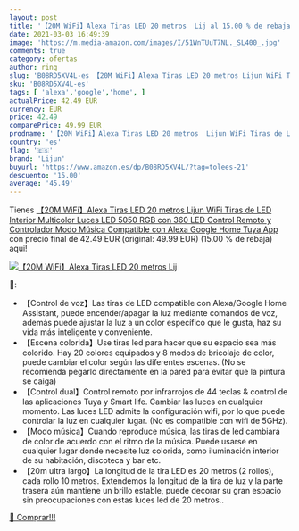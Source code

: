 ```yaml
---
layout: post
title: '【20M WiFi】Alexa Tiras LED 20 metros  Lij al 15.00 % de rebaja'
date: 2021-03-03 16:49:39
image: 'https://m.media-amazon.com/images/I/51WnTUuT7NL._SL400_.jpg'
comments: true
category: ofertas
author: ring
slug: 'B08RD5XV4L-es 【20M WiFi】Alexa Tiras LED 20 metros Lijun WiFi Tiras de...'
sku: 'B08RD5XV4L-es'
tags: [ 'alexa','google','home', ]
actualPrice: 42.49 EUR
currency: EUR
price: 42.49
comparePrice: 49.99 EUR
prodname: '【20M WiFi】Alexa Tiras LED 20 metros  Lijun WiFi Tiras de LED Interior Multicolor Luces LED 5050 RGB con 360 LED Control Remoto y Controlador  Modo Música Compatible con Alexa  Google Home  Tuya App'
country: 'es'
flag: '🇪🇸'
brand: 'Lijun'
buyurl: 'https://www.amazon.es/dp/B08RD5XV4L/?tag=tolees-21'
descuento: '15.00'
average: '45.49'
---
```


Tienes [【20M WiFi】Alexa Tiras LED 20 metros  Lijun WiFi Tiras de LED Interior Multicolor Luces LED 5050 RGB con 360 LED Control Remoto y Controlador  Modo Música Compatible con Alexa  Google Home  Tuya App](https://www.amazon.es/dp/B08RD5XV4L/?tag=tolees-21) con precio final de  42.49 EUR (original: 49.99 EUR) (15.00 %  de rebaja) aqui!

[![【20M WiFi】Alexa Tiras LED 20 metros  Lij](https://m.media-amazon.com/images/I/51WnTUuT7NL._SL400_.jpg)](https://www.amazon.es/dp/B08RD5XV4L/?tag=tolees-21)

🔎:

- 【Control de voz】Las tiras de LED compatible con Alexa/Google Home Assistant, puede encender/apagar la luz mediante comandos de voz, además puede ajustar la luz a un color específico que le gusta, haz su vida más inteligente y conveniente.
- 【Escena colorida】Use tiras led para hacer que su espacio sea más colorido. Hay 20 colores equipados y 8 modos de bricolaje de color, puede cambiar el color según las diferentes escenas. (No se recomienda pegarlo directamente en la pared para evitar que la pintura se caiga)
- 【Control dual】Control remoto por infrarrojos de 44 teclas & control de las aplicaciones Tuya y Smart life. Cambiar las luces en cualquier momento. Las luces LED admite la configuración wifi, por lo que puede controlar la luz en cualquier lugar. (No es compatible con wifi de 5GHz).
- 【Modo música】Cuando reproduce música, las tiras de led cambiará de color de acuerdo con el ritmo de la música. Puede usarse en cualquier lugar donde necesite luz colorida, como iluminación interior de su habitación, discoteca y bar etc.
- 【20m ultra largo】La longitud de la tira LED es 20 metros (2 rollos), cada rollo 10 metros. Extendemos la longitud de la tira de luz y la parte trasera aún mantiene un brillo estable, puede decorar su gran espacio sin preocupaciones con estas luces led de 20 metros..

[🛒 Comprar!!!](https://www.amazon.es/dp/B08RD5XV4L/?tag=tolees-21)
